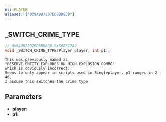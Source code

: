 ```yaml
---
ns: PLAYER
aliases: ["0x9A987297ED8BD838"]
---
```

## _SWITCH_CRIME_TYPE

```c
// 0x9A987297ED8BD838 0x59B5C2A2
void _SWITCH_CRIME_TYPE(Player player, int p1);
```

```
This was previously named as "RESERVE_ENTITY_EXPLODES_ON_HIGH_EXPLOSION_COMBO"  
which is obviously incorrect.  
Seems to only appear in scripts used in Singleplayer. p1 ranges in 2 - 46.  
I assume this switches the crime type  
```

## Parameters
* **player**: 
* **p1**: 

